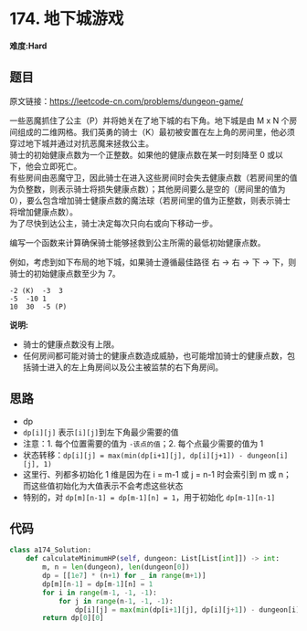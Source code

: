 # 174. 地下城游戏
**难度:Hard**
## 题目
原文链接：https://leetcode-cn.com/problems/dungeon-game/

一些恶魔抓住了公主（P）并将她关在了地下城的右下角。地下城是由 M x N 个房间组成的二维网格。我们英勇的骑士（K）最初被安置在左上角的房间里，他必须穿过地下城并通过对抗恶魔来拯救公主。  
骑士的初始健康点数为一个正整数。如果他的健康点数在某一时刻降至 0 或以下，他会立即死亡。  
有些房间由恶魔守卫，因此骑士在进入这些房间时会失去健康点数（若房间里的值为负整数，则表示骑士将损失健康点数）；其他房间要么是空的（房间里的值为 0），要么包含增加骑士健康点数的魔法球（若房间里的值为正整数，则表示骑士将增加健康点数）。  
为了尽快到达公主，骑士决定每次只向右或向下移动一步。

编写一个函数来计算确保骑士能够拯救到公主所需的最低初始健康点数。

例如，考虑到如下布局的地下城，如果骑士遵循最佳路径 右 -> 右 -> 下 -> 下，则骑士的初始健康点数至少为 7。
```
-2 (K)	-3	3
-5	-10	1
10	30	-5 (P)
```

**说明:**
* 骑士的健康点数没有上限。
* 任何房间都可能对骑士的健康点数造成威胁，也可能增加骑士的健康点数，包括骑士进入的左上角房间以及公主被监禁的右下角房间。

## 思路
* dp
* `dp[i][j]` 表示`[i][j]`到左下角最少需要的值
* 注意：1. 每个位置需要的值为 `-该点的值`；2. 每个点最少需要的值为 1
* 状态转移：`dp[i][j] = max(min(dp[i+1][j], dp[i][j+1]) - dungeon[i][j], 1)`
* 这里行、列都多初始化 1 维是因为在 i = m-1 或 j = n-1 时会索引到 m 或 n；而这些值初始化为大值表示不会考虑这些状态
* 特别的，对 `dp[m][n-1] = dp[m-1][n] = 1`，用于初始化 `dp[m-1][n-1]`

## 代码
```python
class a174_Solution:
    def calculateMinimumHP(self, dungeon: List[List[int]]) -> int:
        m, n = len(dungeon), len(dungeon[0])
        dp = [[1e7] * (n+1) for _ in range(m+1)]
        dp[m][n-1] = dp[m-1][n] = 1
        for i in range(m-1, -1, -1):
            for j in range(n-1, -1, -1):
                dp[i][j] = max(min(dp[i+1][j], dp[i][j+1]) - dungeon[i][j], 1)
        return dp[0][0]
```
